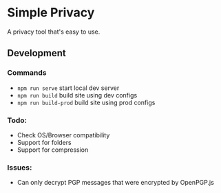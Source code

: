 # Simple Privacy

A privacy tool that's easy to use.

## Development

### Commands
 - `npm run serve` start local dev server
 - `npm run build` build site using dev configs
 - `npm run build-prod` build site using prod configs

### Todo:
 - Check OS/Browser compatibility
 - Support for folders
 - Support for compression

### Issues:
 - Can only decrypt PGP messages that were encrypted by OpenPGP.js